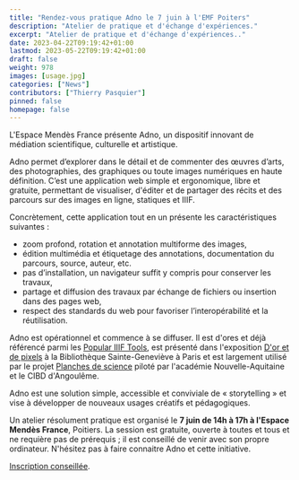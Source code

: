 ```yaml
---
title: "Rendez-vous pratique Adno le 7 juin à l'EMF Poiters"
description: "Atelier de pratique et d'échange d'expériences."
excerpt: "Atelier de pratique et d'échange d'expériences.."
date: 2023-04-22T09:19:42+01:00
lastmod: 2023-05-22T09:19:42+01:00
draft: false 
weight: 978
images: [usage.jpg]
categories: ["News"]
contributors: ["Thierry Pasquier"]
pinned: false
homepage: false
---
```


L'Espace Mendès France présente Adno, un dispositif innovant de médiation scientifique, culturelle et artistique.

Adno permet d’explorer dans le détail et de commenter des œuvres d’arts, des photographies, des graphiques ou toute images numériques en haute définition. C’est une application web simple et ergonomique, libre et gratuite, permettant de visualiser, d'éditer et de partager des récits et des parcours sur des images en ligne, statiques et IIIF. 

Concrètement, cette application tout en un présente les caractéristiques suivantes :

- zoom profond, rotation et annotation multiforme des images,
- édition multimédia et étiquetage des annotations, documentation du parcours, source, auteur, etc.
- pas d’installation, un navigateur suffit y compris pour conserver les travaux,
- partage et diffusion des travaux par échange de fichiers ou insertion dans des pages web,
- respect des standards du web pour favoriser l’interopérabilité et la réutilisation.

Adno est opérationnel et commence à se diffuser. Il est d'ores et déjà référencé parmi les [Popular IIIF Tools](https://iiif.io/get-started/tools/), est présenté dans l'exposition [D'or et de pixels](https://www.bsg.univ-paris3.fr/iguana/www.main.cls?surl=exposition#contentitem=8880c97e-e287-11ed-9f18-5056b176bf00^2) à la Bibliothèque Sainte-Geneviève à Paris et est largement utilisé par le projet [Planches de science](https://planchesdesciences.fr/comic-edition/2023/) piloté par l'académie Nouvelle-Aquitaine et le CIBD d'Angoulême.

Adno est une solution simple, accessible et conviviale de « storytelling » et vise à développer de nouveaux usages créatifs et pédagogiques.

Un atelier résolument pratique est organisé le **7 juin de 14h à 17h à l'Espace Mendès France**, Poitiers. La session est gratuite, ouverte à toutes et tous et ne requière pas de prérequis ; il est conseillé de venir avec son propre ordinateur. N'hésitez pas à faire connaitre Adno et cette initiative. 

[Inscription conseillée](https://www.billetweb.fr/adno-ateliers-pratiques).


